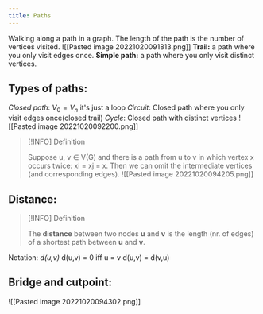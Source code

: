 ```yaml
---
title: Paths
---
```

Walking along a path in a graph. The length of the path is the number of vertices visited.
![[Pasted image 20221020091813.png]]
**Trail:** a path where you only visit edges once.
**Simple path:** a path where you only visit distinct vertices.

## Types of paths:
*Closed path*: $V_{0}=V_{n}$ it's just a loop 
*Circuit*: Closed path where you only visit edges once(closed trail) 
*Cycle*: Closed path with distinct vertices
![[Pasted image 20221020092200.png]]
> [!INFO] Definition 
> 
> Suppose u, v ∈ V(G) and there is a path from u to v in which vertex x occurs twice: xi = xj = x. Then we can omit the intermediate vertices (and corresponding edges).
> ![[Pasted image 20221020094205.png]]

## Distance:
> [!INFO] Definition 
> 
> The **distance** between two nodes **u** and **v** is the length (nr. of edges) of a shortest path between **u** and **v**.

Notation: *d(u,v)*
d(u,v) = 0 iff u = v
d(u,v) = d(v,u)

## Bridge and cutpoint:
![[Pasted image 20221020094302.png]]
